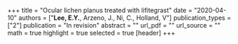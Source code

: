 +++
title = "Ocular lichen planus treated with lifitegrast"
date = "2020-04-10"
authors = ["**Lee, E.Y.**, Arzeno, J., Ni, C., Holland, V"]
publication_types = ["2"]
publication = "In revision"
abstract = ""
url_pdf = ""
url_source = ""
math = true
highlight = true
selected = true
[header]
+++

